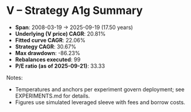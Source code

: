 # V – Strategy A1g Summary

- **Span**: 2008-03-19 → 2025-09-19 (17.50 years)
- **Underlying (V price) CAGR**: 20.81%
- **Fitted curve CAGR**: 22.06%
- **Strategy CAGR**: 30.67%
- **Max drawdown**: -86.23%
- **Rebalances executed**: 99
- **P/E ratio (as of 2025-09-21)**: 33.33

Notes:

- Temperatures and anchors per experiment govern deployment; see EXPERIMENTS.md for details.
- Figures use simulated leveraged sleeve with fees and borrow costs.

